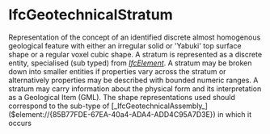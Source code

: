 IfcGeotechnicalStratum
======================
Representation of the concept of an identified discrete almost homogenous
geological feature with either an irregular solid or 'Yabuki' top surface
shape or a regular voxel cubic shape. A stratum is represented as a discrete
entity, specialised (sub typed) from
[_IfcElement_]($element://{B8038DA1-0F9B-4585-AF55-52C23EBB33CD}). A stratum
may be broken down into smaller entities if properties vary across the stratum
or alternatively properties may be described with bounded numeric ranges. A
stratum may carry information about the physical form and its interpretation
as a Geological Item (GML).  
The shape representations used should correspond to the sub-type of
[_IfcGeotechnicalAssembly_]($element://{85B77FDE-67EA-40a4-ADA4-ADD4C95A7D3E})
in which it occurs


